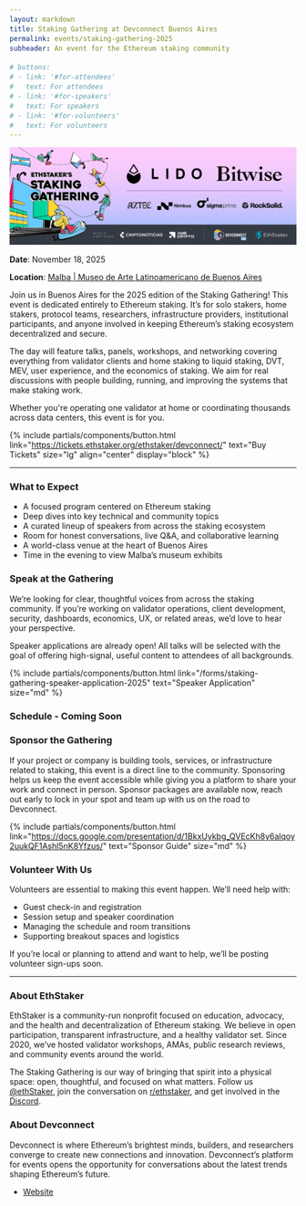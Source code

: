 ```yaml
---
layout: markdown
title: Staking Gathering at Devconnect Buenos Aires
permalink: events/staking-gathering-2025
subheader: An event for the Ethereum staking community

# buttons:
# - link: '#for-attendees'
#   text: For attendees
# - link: '#for-speakers'
#   text: For speakers
# - link: '#for-volunteers'
#   text: For volunteers
---
```


![](/assets/img/devconnect-2025/banner.webp)

**Date**: November 18, 2025

**Location**: [Malba \| Museo de Arte Latinoamericano de Buenos Aires](https://maps.app.goo.gl/KaUgKTKGdR1tdgMA8)

Join us in Buenos Aires for the 2025 edition of the Staking Gathering! This event is dedicated entirely to Ethereum staking. It’s for solo stakers, home stakers, protocol teams, researchers, infrastructure providers, institutional participants, and anyone involved in keeping Ethereum’s staking ecosystem decentralized and secure.

The day will feature talks, panels, workshops, and networking covering everything from validator clients and home staking to liquid staking, DVT, MEV, user experience, and the economics of staking. We aim for real discussions with people building, running, and improving the systems that make staking work.

Whether you're operating one validator at home or coordinating thousands across data centers, this event is for you.

{% include partials/components/button.html
  link="https://tickets.ethstaker.org/ethstaker/devconnect/"
  text="Buy Tickets"
  size="lg"
  align="center"
  display="block"
%}


---


### What to Expect

- A focused program centered on Ethereum staking
- Deep dives into key technical and community topics
- A curated lineup of speakers from across the staking ecosystem
- Room for honest conversations, live Q&A, and collaborative learning
- A world-class venue at the heart of Buenos Aires
- Time in the evening to view Malba’s museum exhibits


### Speak at the Gathering

We’re looking for clear, thoughtful voices from across the staking community. If you’re working on validator operations, client development, security, dashboards, economics, UX, or related areas, we’d love to hear your perspective.

Speaker applications are already open! All talks will be selected with the goal of offering high-signal, useful content to attendees of all backgrounds.

{% include partials/components/button.html
  link="/forms/staking-gathering-speaker-application-2025"
  text="Speaker Application"
  size="md"
%}


### Schedule - Coming Soon


### Sponsor the Gathering

If your project or company is building tools, services, or infrastructure related to staking, this event is a direct line to the community. Sponsoring helps us keep the event accessible while giving you a platform to share your work and connect in person.
Sponsor packages are available now, reach out early to lock in your spot and team up with us on the road to Devconnect.

{% include partials/components/button.html
  link="https://docs.google.com/presentation/d/1BkxUykbg_QVEcKh8y6alqoy2uukQF1Ashl5nK8Yfzus/"
  text="Sponsor Guide"
  size="md"
%}


### Volunteer With Us

Volunteers are essential to making this event happen. We’ll need help with:

- Guest check-in and registration
- Session setup and speaker coordination
- Managing the schedule and room transitions
- Supporting breakout spaces and logistics

If you’re local or planning to attend and want to help, we’ll be posting volunteer sign-ups soon.


---


### About EthStaker

EthStaker is a community-run nonprofit focused on education, advocacy, and the health and decentralization of Ethereum staking. We believe in open participation, transparent infrastructure, and a healthy validator set. Since 2020, we’ve hosted validator workshops, AMAs, public research reviews, and community events around the world.

The Staking Gathering is our way of bringing that spirit into a physical space: open, thoughtful, and focused on what matters.
Follow us [@ethStaker](https://x.com/ethstaker), join the conversation on [r/ethstaker](https://www.reddit.com/r/ethstaker/), and get involved in the [Discord](http://dsc.gg/ethstaker).


### About Devconnect

Devconnect is where Ethereum’s brightest minds, builders, and researchers converge to create new connections and innovation. Devconnect’s platform for events opens the opportunity for conversations about the latest trends shaping Ethereum’s future.

- [Website](https://devconnect.org/)
<!-- - [Full Schedule](https://devconnect.org/schedule) -->
<!-- - [City Guide](https://devconnect.org/city-guide) -->






